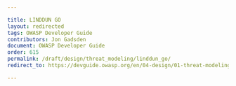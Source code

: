 ```yaml
---

title: LINDDUN GO
layout: redirected
tags: OWASP Developer Guide
contributors: Jon Gadsden
document: OWASP Developer Guide
order: 615
permalink: /draft/design/threat_modeling/linddun_go/
redirect_to: https://devguide.owasp.org/en/04-design/01-threat-modeling/05-linddun-go/

---
```

